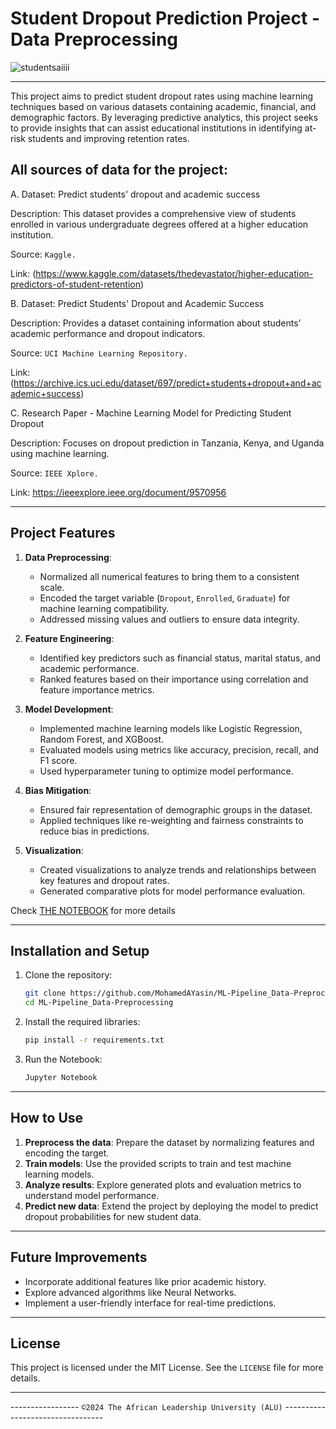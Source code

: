 # Student Dropout Prediction Project - Data Preprocessing

![studentsaiiii](https://github.com/user-attachments/assets/f2fa0858-16a8-41a2-8ca0-3536e89e5418)


---

This project aims to predict student dropout rates using machine learning techniques based on various datasets containing academic, financial, and demographic factors. By leveraging predictive analytics, this project seeks to provide insights that can assist educational institutions in identifying at-risk students and improving retention rates.

## All sources of data for the project:

A. Dataset: Predict students' dropout and academic success

Description: This dataset provides a comprehensive view of students enrolled in various undergraduate degrees offered at a higher education institution.

Source: `Kaggle.`

Link: (https://www.kaggle.com/datasets/thedevastator/higher-education-predictors-of-student-retention)

B. Dataset: Predict Students' Dropout and Academic Success

Description: Provides a dataset containing information about students' academic performance and dropout indicators.

Source: `UCI Machine Learning Repository.`

Link: (https://archive.ics.uci.edu/dataset/697/predict+students+dropout+and+academic+success)

C. Research Paper - Machine Learning Model for Predicting Student Dropout

Description: Focuses on dropout prediction in Tanzania, Kenya, and Uganda using machine learning.

Source: `IEEE Xplore.`

Link: https://ieeexplore.ieee.org/document/9570956

---

## **Project Features**

1. **Data Preprocessing**:
   - Normalized all numerical features to bring them to a consistent scale.
   - Encoded the target variable (`Dropout`, `Enrolled`, `Graduate`) for machine learning compatibility.
   - Addressed missing values and outliers to ensure data integrity.

2. **Feature Engineering**:
   - Identified key predictors such as financial status, marital status, and academic performance.
   - Ranked features based on their importance using correlation and feature importance metrics.

3. **Model Development**:
   - Implemented machine learning models like Logistic Regression, Random Forest, and XGBoost.
   - Evaluated models using metrics like accuracy, precision, recall, and F1 score.
   - Used hyperparameter tuning to optimize model performance.

4. **Bias Mitigation**:
   - Ensured fair representation of demographic groups in the dataset.
   - Applied techniques like re-weighting and fairness constraints to reduce bias in predictions.

5. **Visualization**:
   - Created visualizations to analyze trends and relationships between key features and dropout rates.
   - Generated comparative plots for model performance evaluation.

Check [THE NOTEBOOK](https://github.com/MohamedAYasin/ML-Pipeline_Data-Preprocessing/blob/main/ml_pipeline_%5BMohamed_Yasin%5D_data_preprocessing.ipynb) for more details

---

## **Installation and Setup**

1. Clone the repository:
   ```bash
   git clone https://github.com/MohamedAYasin/ML-Pipeline_Data-Preprocessing.git
   cd ML-Pipeline_Data-Preprocessing
   ```

2. Install the required libraries:
   ```bash
   pip install -r requirements.txt
   ```

3. Run the Notebook:
   ```bash
   Jupyter Notebook
   ```

---

## **How to Use**

1. **Preprocess the data**: Prepare the dataset by normalizing features and encoding the target.
2. **Train models**: Use the provided scripts to train and test machine learning models.
3. **Analyze results**: Explore generated plots and evaluation metrics to understand model performance.
4. **Predict new data**: Extend the project by deploying the model to predict dropout probabilities for new student data.

---

## **Future Improvements**

- Incorporate additional features like prior academic history.
- Explore advanced algorithms like Neural Networks.
- Implement a user-friendly interface for real-time predictions.

---

## **License**

This project is licensed under the MIT License. See the `LICENSE` file for more details.

---

 -----------------         `©2024 The African Leadership University (ALU)`      ---------------------------------
